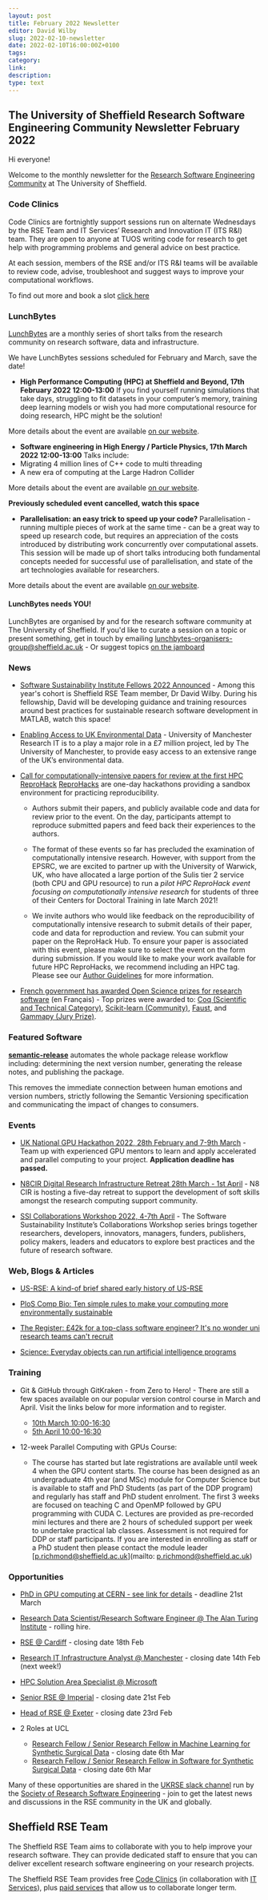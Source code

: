```yaml
---
layout: post
title: February 2022 Newsletter
editor: David Wilby
slug: 2022-02-10-newsletter
date: 2022-02-10T16:00:00Z+0100
tags:
category:
link:
description:
type: text
---
```


## The University of Sheffield Research Software Engineering Community Newsletter February 2022

Hi everyone!

Welcome to the monthly newsletter for the [Research Software Engineering Community](https://rse.shef.ac.uk/) at The University of Sheffield.


### Code Clinics
Code Clinics are fortnightly support sessions run on alternate Wednesdays by the RSE Team and IT Services’ Research and Innovation IT (ITS R&I) team. They are open to anyone at TUOS writing code for research to get help with programming problems and general advice on best practice.

At each session, members of the RSE and/or ITS R&I teams will be available to review code, advise, troubleshoot and suggest ways to improve your computational workflows.

To find out more and book a slot [click here](https://rse.shef.ac.uk/support/code-clinic/)


### LunchBytes

[LunchBytes](https://rse.shef.ac.uk/community/lunch-bytes/) are a monthly series of short talks from the research community on research software, data and infrastructure.

We have LunchBytes sessions scheduled for February and March, save the date!

* **High Performance Computing (HPC) at Sheffield and Beyond, 17th February 2022 12:00-13:00**
If you find yourself running simulations that take days, struggling to fit datasets in your computer’s memory, training deep learning models or wish you had more computational resource for doing research, HPC might be the solution!

More details about the event are available [on our website](https://rse.shef.ac.uk/events/lunchbytes-2022-02-17.html).


* **Software engineering in High Energy / Particle Physics, 17th March 2022 12:00-13:00**
Talks include:
*  Migrating 4 million lines of C++ code to multi threading
* A new era of computing at the Large Hadron Collider

More details about the event are available [on our website](https://rse.shef.ac.uk/events/lunchbytes-2022-03-17.html).


**Previously scheduled event cancelled, watch this space**
* **Parallelisation: an easy trick to speed up your code?**
Parallelisation - running multiple pieces of work at the same time - can be a great way to speed up research code, but requires an appreciation of the costs introduced by distributing work concurrently over computational assets. This session will be made up of short talks introducing both fundamental concepts needed for successful use of parallelisation, and state of the art technologies available for researchers.

More details about the event are available [on our website](https://rse.shef.ac.uk/events/lunchbytes-2021-12-02.html).


#### LunchBytes needs YOU!
LunchBytes are organised by and for the research software community at The University of Sheffield. If you'd like to curate a session on a topic or present something, get in touch by emailing [lunchbytes-organisers-group@sheffield.ac.uk](mailto:lunchbytes-organisers-group@sheffield.ac.uk) - Or suggest topics [on the jamboard](https://jamboard.google.com/d/1-51cRf0pwZl8O10CnLeJGAqKcnbww-QGaYjszFK-H38/)


### News

* [Software Sustainability Institute Fellows 2022 Announced](https://www.software.ac.uk/news/announcing-2022-software-sustainability-institute-fellows) - Among this year's cohort is Sheffield RSE Team member, Dr David Wilby. During his fellowship, David will be developing guidance and training resources around best practices for sustainable research software development in MATLAB, watch this space!

* [Enabling Access to UK Environmental Data](https://research-it.manchester.ac.uk/news/2022/02/01/enabling-access-uk-environmental-data/) - University of Manchester Research IT is to a play a major role in a £7 million project, led by The University of Manchester, to provide easy access to an extensive range of the UK’s environmental data.

* [Call for computationally-intensive papers for review at the first HPC ReproHack](https://www.reprohack.org/event/14/)
[ReproHacks](https://www.reprohack.org/) are one-day hackathons providing a sandbox environment for practicing reproducibility.
  * Authors submit their papers, and publicly available code and data for review prior to the event. On the day, participants attempt to reproduce submitted papers and feed back their experiences to the authors.

  * The format of these events so far has precluded the examination of computationally intensive research. However, with support from the EPSRC, we are excited to partner up with the University of Warwick, UK, who have allocated a large portion of the Sulis tier 2 service (both CPU and GPU resource) to run a *pilot HPC ReproHack event focusing on computationally intensive research* for students of three of their Centers for Doctoral Training in late March 2021!

  * We invite authors who would like feedback on the reproducibility of computationally intensive research to submit details of their paper, code and data for reproduction and review. You can submit your paper on the ReproHack Hub. To ensure your paper is associated with this event, please make sure to select the event on the form during submission. If you would like to make your work available for future HPC ReproHacks, we recommend including an HPC tag. Please see our [Author Guidelines](https://www.reprohack.org/author_guidelines) for more information.

* [French government has awarded Open Science prizes for research software](https://www.enseignementsup-recherche.gouv.fr/fr/remise-des-prix-science-ouverte-du-logiciel-libre-de-la-recherche-83576) (en Français) - Top prizes were awarded to: [Coq (Scientific and Technical Category)](https://coq.inria.fr/), [Scikit-learn (Community)](https://scikit-learn.org/), [Faust](https://faust.grame.fr/), and [Gammapy (Jury Prize)](https://gammapy.org/).


### Featured Software

[**semantic-release**](https://github.com/semantic-release/semantic-release) automates the whole package release workflow including: determining the next version number, generating the release notes, and publishing the package.

This removes the immediate connection between human emotions and version numbers, strictly following the Semantic Versioning specification and communicating the impact of changes to consumers.


### Events

* [UK National GPU Hackathon 2022, 28th February and 7-9th March](https://www.gpuhackathons.org/event/uk-national-gpu-hackathon-2022) - Team up with experienced GPU mentors to learn and apply accelerated and parallel computing to your project. **Application deadline has passed.**  

* [N8CIR Digital Research Infrastructure Retreat 28th March - 1st April](https://n8cir.org.uk/news/dri-retreat/) - N8 CIR is hosting a five-day retreat to support the development of soft skills amongst the research computing support community.

* [SSI Collaborations Workshop 2022, 4-7th April](https://software.ac.uk/cw22) - The Software Sustainability Institute’s Collaborations Workshop series brings together researchers, developers, innovators, managers, funders, publishers, policy makers, leaders and educators to explore best practices and the future of research software.


### Web, Blogs & Articles

* [US-RSE: A kind-of brief shared early history of US-RSE](https://us-rse.org/2022-02-06-a-brief-history-of-usrse/)

* [PloS Comp Bio: Ten simple rules to make your computing more environmentally sustainable](https://journals.plos.org/ploscompbiol/article?id=10.1371/journal.pcbi.1009324)

* [The Register: £42k for a top-class software engineer? It's no wonder uni research teams can't recruit](https://www.theregister.com/2021/12/16/academia_underfunding_software_engineers/)

* [Science: Everyday objects can run artificial intelligence programs](https://www.science.org/content/article/everyday-objects-can-run-artificial-intelligence-software)


### Training

* Git & GitHub through GitKraken - from Zero to Hero! - There are still a few spaces available on our popular version control course in March and April. Visit the links below for more information and to register.
  * [10th March 10:00-16:30](https://rse.shef.ac.uk/training/workshop/2022-03-10-git-zero-hero)
  * [5th April 10:00-16:30](https://rse.shef.ac.uk/training/workshop/2022-04-05-git-zero-hero)


* 12-week Parallel Computing with GPUs Course:
  * The course has started but late registrations are available until week 4 when the GPU content starts. The course has been designed as an undergraduate 4th year (and MSc) module for Computer Science but is available to staff and PhD Students (as part of the DDP program) and regularly has staff and PhD student enrolment. The first 3 weeks are focused on teaching C and OpenMP followed by GPU programming with CUDA C. Lectures are provided as pre-recorded mini lectures and there are 2 hours of scheduled support per week to undertake practical lab classes. Assessment is not required for DDP or staff participants. If you are interested in enrolling as staff or a PhD student then please contact the module leader [p.richmond@sheffield.ac.uk](mailto: p.richmond@sheffield.ac.uk)


### Opportunities

* [PhD in GPU computing at CERN - see link for details](https://docs.google.com/document/d/1tq21-XzqbrG_nMpWDxisXLAAzIeE0AQ46Y5mE5othPI) - deadline 21st March

* [Research Data Scientist/Research Software Engineer @ The Alan Turing Institute](https://cezanneondemand.intervieweb.it/turing/jobs/research_data_scientistresearch_software_engineer_20259/en/) - rolling hire.

* [RSE @ Cardiff](https://krb-sjobs.brassring.com/TGnewUI/Search/Home/HomeWithPreLoad?partnerid=30011&siteid=5460&PageType=searchResults&SearchType=linkquery&LinkID=6#jobDetails=1919917_5460) - closing date 18th Feb

* [Research IT Infrastructure Analyst @ Manchester](https://www.jobs.manchester.ac.uk/displayjob.aspx?jobid=21611) - closing date 14th Feb (next week!)

* [HPC Solution Area Specialist @ Microsoft](https://careers.microsoft.com/us/en/job/1239668/EMEA-GBB-HPC-Solution-Area-Specialist)

* [Senior RSE @ Imperial](https://www.imperial.ac.uk/jobs/description/FOG00559/senior-research-software-engineer) - closing date 21st Feb

* [Head of RSE @ Exeter](https://jobs.exeter.ac.uk/hrpr_webrecruitment/wrd/run/ETREC107GF.open?VACANCY_ID=307457YUr1&WVID=3817591jNg&LANG=USA) - closing date 23rd Feb

* 2 Roles at UCL
  * [Research Fellow / Senior Research Fellow in Machine Learning for Synthetic Surgical Data](https://atsv7.wcn.co.uk/search_engine/jobs.cgi?SID=amNvZGU9MTg4MjA2MiZ2dF90ZW1wbGF0ZT05NjYmb3duZXI9NTA0MTE3OCZvd25lcnR5cGU9ZmFpciZicmFuZF9pZD0wJnZhY3R5cGU9MTI3NiZwb3N0aW5nX2NvZGU9MjI0) - closing date 6th Mar
  * [Research Fellow / Senior Research Fellow in Software for Synthetic Surgical Data](https://atsv7.wcn.co.uk/search_engine/jobs.cgi?SID=amNvZGU9MTg4MjA2NyZ2dF90ZW1wbGF0ZT05NjYmb3duZXI9NTA0MTE3OCZvd25lcnR5cGU9ZmFpciZicmFuZF9pZD0wJnZhY3R5cGU9MTI3NiZwb3N0aW5nX2NvZGU9MjI0) - closing date 6th Mar

Many of these opportunities are shared in the [UKRSE slack channel](https://ukrse.slack.com) run by the [Society of Research Software Engineering](https://society-rse.org/) - join to get the latest news and discussions in the RSE community in the UK and globally.


## Sheffield RSE Team

The Sheffield RSE Team aims to collaborate with you to help improve your research software.
They can provide dedicated staff to ensure that you can deliver excellent research software engineering on your research projects.

The Sheffield RSE Team provides free [Code Clinics][CCs] (in collaboration with [IT Services][its-res-it]), plus
[paid services][rse-service] that allow us to collaborate longer term.

[CCs]: https://rse.shef.ac.uk/support/code-clinic/
[EPCC]: https://www.epcc.ed.ac.uk/
[its-res-it]: https://www.sheffield.ac.uk/it-services/research/
[its-workshops]: https://www.sheffield.ac.uk/it-services/research/one-day-sessions
[rse-service]: https://rse.shef.ac.uk/service/
[rses-mail-list]: https://groups.google.com/a/sheffield.ac.uk/forum/#!forum/rse-group
[rses]: https://rse.shef.ac.uk/
